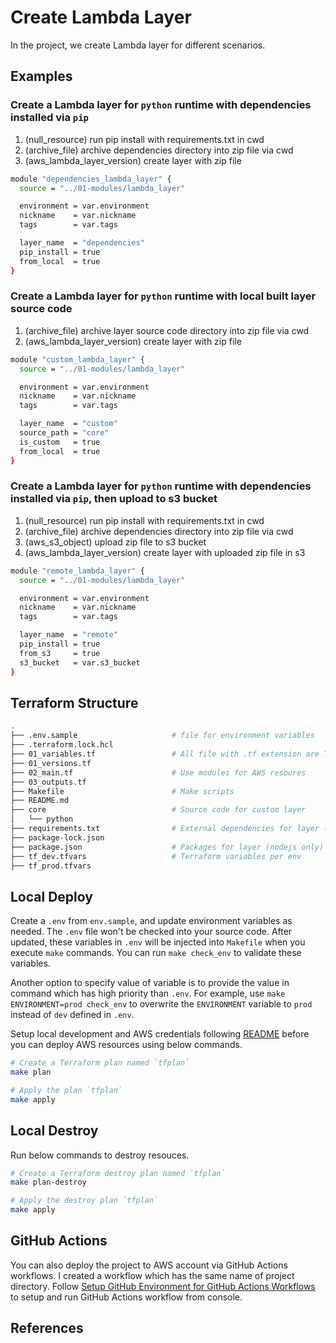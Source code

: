 # Create Lambda Layer

In the project, we create Lambda layer for different scenarios.

## Examples

### Create a Lambda layer for `python` runtime with dependencies installed via `pip`

1. (null_resource) run pip install with requirements.txt in cwd
2. (archive_file) archive dependencies directory into zip file via cwd
3. (aws_lambda_layer_version) create layer with zip file

```bash
module "dependencies_lambda_layer" {
  source = "../01-modules/lambda_layer"

  environment = var.environment
  nickname    = var.nickname
  tags        = var.tags

  layer_name  = "dependencies"
  pip_install = true
  from_local  = true
}
```

### Create a Lambda layer for `python` runtime with local built layer source code

1. (archive_file) archive layer source code directory into zip file via cwd
2. (aws_lambda_layer_version) create layer with zip file

```bash
module "custom_lambda_layer" {
  source = "../01-modules/lambda_layer"

  environment = var.environment
  nickname    = var.nickname
  tags        = var.tags

  layer_name  = "custom"
  source_path = "core"
  is_custom   = true
  from_local  = true
}
```

### Create a Lambda layer for `python` runtime with dependencies installed via `pip`, then upload to s3 bucket

1. (null_resource) run pip install with requirements.txt in cwd
2. (archive_file) archive dependencies directory into zip file via cwd
3. (aws_s3_object) upload zip file to s3 bucket
4. (aws_lambda_layer_version) create layer with uploaded zip file in s3

```bash
module "remote_lambda_layer" {
  source = "../01-modules/lambda_layer"

  environment = var.environment
  nickname    = var.nickname
  tags        = var.tags

  layer_name  = "remote"
  pip_install = true
  from_s3     = true
  s3_bucket   = var.s3_bucket
}
```

## Terraform Structure

```bash
.
├── .env.sample                     # file for environment variables
├── .terraform.lock.hcl
├── 01_variables.tf                 # All file with .tf extension are Terraform related
├── 01_versions.tf
├── 02_main.tf                      # Use modules for AWS resoures
├── 03_outputs.tf
├── Makefile                        # Make scripts
├── README.md
├── core                            # Source code for custom layer
│   └── python
├── requirements.txt                # External dependencies for layer (python only)
├── package-lock.json
├── package.json                    # Packages for layer (nodejs only)
├── tf_dev.tfvars                   # Terraform variables per env
├── tf_prod.tfvars
```

## Local Deploy

Create a `.env` from `env.sample`, and update environment variables as needed. The `.env` file won't be checked into your source code. After updated, these variables in `.env` will be injected into `Makefile` when you execute `make` commands. You can run `make check_env` to validate these variables.

Another option to specify value of variable is to provide the value in command which has high priority than `.env`. For example, use `make ENVIRONMENT=prod check_env` to overwrite the `ENVIRONMENT` variable to `prod` instead of `dev` defined in `.env`.

Setup local development and AWS credentials following [README](../README.md) before you can deploy AWS resources using below commands.

```bash
# Create a Terraform plan named `tfplan`
make plan

# Apply the plan `tfplan`
make apply
```

## Local Destroy

Run below commands to destroy resouces.

```bash
# Create a Terraform destroy plan named `tfplan`
make plan-destroy

# Apply the destroy plan `tfplan`
make apply
```

## GitHub Actions

You can also deploy the project to AWS account via GitHub Actions workflows. I created a workflow which has the same name of project directory. Follow [Setup GitHub Environment for GitHub Actions Workflows](../README.md#setup-github-environment-for-github-actions-workflows) to setup and run GitHub Actions workflow from console.

## References
